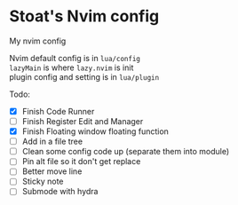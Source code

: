 # Stoat's Nvim config

My nvim config

Nvim default config is in `lua/config`<br>
`lazyMain` is where `lazy.nvim` is init<br>
plugin config and setting is in `lua/plugin`

Todo:

-   [x] Finish Code Runner
-   [ ] Finish Register Edit and Manager
-   [x] Finish Floating window floating function
-   [ ] Add in a file tree
-   [ ] Clean some config code up (separate them into module)
-   [ ] Pin alt file so it don't get replace
-   [ ] Better move line
-   [ ] Sticky note
-   [ ] Submode with hydra
